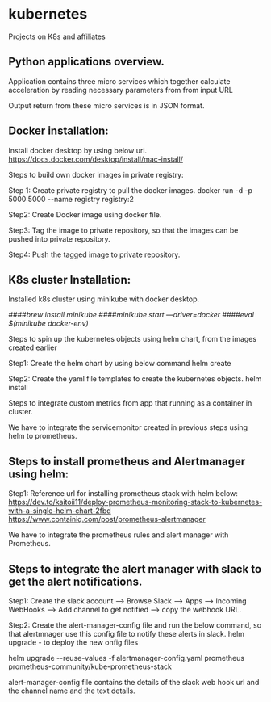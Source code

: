 # kubernetes
Projects on K8s and affiliates

## Python applications overview. 

Application contains three micro services  which together calculate acceleration by reading necessary parameters from from input URL 

Output return from these micro services is in JSON format.

## Docker installation: 

Install docker desktop by using below url.
https://docs.docker.com/desktop/install/mac-install/

Steps to build own docker images in private registry:

Step 1: 
Create private registry to pull the docker images.
docker run -d -p 5000:5000  --name registry registry:2

Step2:
Create Docker image using docker file.

Step3:
Tag the image to private repository, so that the images can be pushed into private repository.

Step4:
Push the tagged image to private repository.


## K8s cluster Installation: 

Installed k8s cluster using minikube with docker desktop.

####*brew install minikube*
####*minikube start —driver=docker*
####*eval $(minikube docker-env)* 

Steps to spin up the kubernetes objects using helm chart, from the images created earlier

Step1:
Create the helm chart by using below command
helm create <chart name>

Step2:
Create the yaml file templates to create the kubernetes objects.
helm install <release name> <absolute path of the chart folder>

Steps to integrate custom metrics from app that running as a container in cluster.

We have to integrate the servicemonitor created in previous steps using helm to prometheus.

## Steps to install prometheus and Alertmanager using helm: 

Step1:
Reference url for installing prometheus stack with helm  below:
https://dev.to/kaitoii11/deploy-prometheus-monitoring-stack-to-kubernetes-with-a-single-helm-chart-2fbd
https://www.containiq.com/post/prometheus-alertmanager

We have to integrate the prometheus rules and alert manager with Prometheus.

## Steps to integrate the alert manager with slack to get the alert notifications. 

Step1:
Create the slack account —> Browse Slack —> Apps —> Incoming WebHooks —> Add channel to get notified —> copy the webhook URL.

Step2:
Create the alert-manager-config file and run the below command, so that alertmnager use this config file to notify these alerts in slack.
helm upgrade - to deploy the new onfig files
  
helm upgrade --reuse-values -f alertmanager-config.yaml prometheus prometheus-community/kube-prometheus-stack 

alert-manager-config file contains the details of the slack web hook url and the channel name and the text details.

